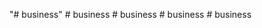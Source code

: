 "# business" 
#   b u s i n e s s  
 #   b u s i n e s s  
 #   b u s i n e s s  
 #   b u s i n e s s  
 